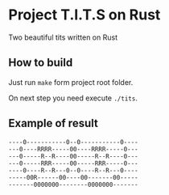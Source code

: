 # Project T.I.T.S on Rust

Two beautiful tits written on Rust

## How to build

Just run `make` form project root folder. 

On next step you need execute `./tits`. 

## Example of result

    ----0-----------0--0-----------0----
    ---0----RRRR-----00----RRRR-----0---
    ---0-----R--R----00-----R--R----0---
    ---0-----RRR-----00-----RRR-----0---
    ----0----R--R---0--0----R--R---0----
    -----00R------00----00-------00-----
    -------0000000--------0000000-------

